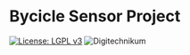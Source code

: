 # Bycicle Sensor Project
 [![License: LGPL v3](https://img.shields.io/badge/License-LGPL%20v3-blue.svg)](https://www.gnu.org/licenses/lgpl-3.0) ![Digitechnikum](https://img.shields.io/badge/Digitechnikum-Made%20with%20%3C3-brightgreen)
